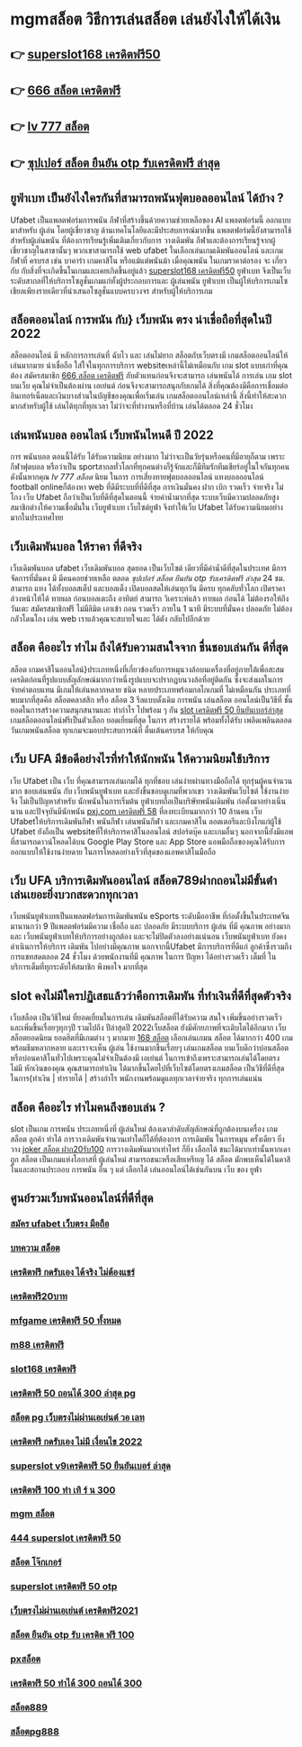 # mgmสล็อต วิธีการเล่นสล็อต เล่นยังไงให้ได้เงิน

## 👉 [superslot168 เครดิตฟรี50](https://member.mabet.net/?action=login)
## 👉 [666 สล็อต เครดิตฟรี](https://bio.link/tisawago)
## 👉 [lv 777 สล็อต](https://mabet.net/)
## 👉 [ซุปเปอร์ สล็อต ยืนยัน otp รับเครดิตฟรี ล่าสุด](https://mabet.net/20-free-100/)

## ยูฟ่าเบท เป็นยังไงใครกันที่สามารถพนันฟุตบอลออนไลน์   ได้บ้าง ?

Ufabet เป็นแพลตฟอร์มการพนัน กีฬาที่สร้างขึ้นด้วยความช่วยเหลือของ AI แพลตฟอร์มนี้ ออกแบบมาสำหรับ ผู้เล่น โดยผู้เชี่ยวชาญ ด้านเทคโนโลยีและมีประสบการณ์มากขึ้น แพลตฟอร์มนี้ยังสามารถใช้สำหรับผู้เล่นพนัน ที่ต้องการเรียนรู้เพิ่มเติมเกี่ยวกับการ วางเดิมพัน กีฬาและต้องการเรียนรู้จากผู้เชี่ยวชาญในสาขานั้นๆ พวกเขาสามารถใช้ web ufabet ในเลือกเล่นเกมเดิมพันออนไลน์ และเกมกีฬาที่ ครบรส เช่น บาคาร่า เกมคาสิโน หรือแม้แต่พนันม้า เมื่อคุณพนัน ในเกมราคาต่อรอง จะ เกี่ยวกับ กับสิ่งที่จะเกิดขึ้นในเกมและเคยเกิดขึ้นอยู่แล้ว [superslot168 เครดิตฟรี50](https://bio.link/tisawago) ยูฟ่าเบท  จึงเป็นเว็บ ระดับสากลที่ให้บริการโซลูชั่นเกมแก่ทั้งผู้ประกอบการและ ผู้เล่นพนัน ยูฟ่าเบท เป็นผู้ให้บริการเกมโซเชียลเพียงรายเดียวที่นำเสนอโซลูชั่นแบบครบวงจร สำหรับผู้ให้บริการเกม 

## สล็อตออนไลน์  การพนัน กับ} เว็บพนัน ตรง   น่าเชื่อถือที่สุดในปี 2022 

 สล็อตออนไลน์  มี หลักการการเล่นที่ ฉับไว  และ เล่นไม่ยาก  สล็อตกับเว็บตรงมี เกมสล็อตออนไลน์ให้เล่นมากมาย น่าเชื่อถือ ใส่ใจในทุกการบริการ websiteเหล่านี้ไม่เหมือนกับ เกม slot  แบบเก่าที่คุณต้อง สมัครสมาชิก [666 สล็อต เครดิตฟรี](https://mabet.net/) กับตัวแทนก่อนจึงจะสามารถ เล่นพนันได้ การเล่น เกม slot บนเว็บ คุณไม่จำเป็นต้องผ่าน เอเย่นต์ ก่อนจึงจะสามารถสนุกกับเกมได้ สิ่งที่คุณต้องมีคือการเชื่อมต่ออินเทอร์เน็ตและเงินบางส่วนในบัญชีของคุณเพื่อเริ่มเล่น เกมสล็อตออนไลน์เหล่านี้ สิ่งนี้ทำให้สะดวกมากสำหรับผู้ใช้ เล่นได้ทุกที่ทุกเวลา ไม่ว่าจะที่ทำงานหรือที่บ้าน เล่นได้ตลอด 24 ชั่วโมง

##  เล่นพนันบอล ออนไลน์  เว็บพนันไหนดี ปี 2022

การ  พนันบอล  ตอนนี้ได้รับ ได้รับความนิยม อย่างมาก ไม่ว่าจะเป็นวัยรุ่นหรือคนที่มีอายุก็ตาม เพราะกีฬาฟุตบอล หรือว่าเป็น sportสากลทั่วโลกที่ทุกคนต่างก็รู้จักและก็มีทีมรักทีมเชียร์อยู่ในใจกันทุกคน ดังนั้นหากคุณ *lv 777 สล็อต* นิยม ในการ การเสี่ยงทายฟุตบอลออนไลน์ แทงบอลออนไลน์ football onlineก็ต้องหา web ที่ดีมีระบบที่ที่ดีที่สุด การเงินมั่นคง  ฝาก   เบิก  รวดเร็ว จ่ายจริง ไม่โกง  เว็บ Ufabet ถือว่าเป็นเว็บที่ดีที่สุดในตอนนี้ จ่ายค่าน้ำมากที่สุด ระบบเว็บมีความปลอดภัยสูง  สมาชิกต่างให้ความเชื่อมั่นใน เว็บยูฟ่าเบท เว็บไซต์ยูฟ่า จึงทำให้เว็บ Ufabet ได้รับความนิยมอย่างมากในประเทศไทย

##  เว็บเดิมพันบอล ให้ราคา  ที่ดีจริง 

 เว็บเดิมพันบอล  ufabet   เว็บเดิมพันบอล สุดยอด เป็นเว็บไซต์ เดียวที่มีค่าน้ำดีที่สุดในประเทศ มีการ จัดการที่มั่นคง มี มีคนคอยช่วยเหลือ ตลอด *ซุปเปอร์ สล็อต ยืนยัน otp รับเครดิตฟรี ล่าสุด* 24 ชม.   สามารถ  แทง ได้ทั้งบอลสเต็ป  และบอลเต็ง  เปิดบอลสดให้เล่นทุกวัน มีครบ ทุกคลับทั่วโลก เปิดราคาล่วงหน้าให้ได้ ทายผล ก่อนบอลเตะถึง  อาทิตย์ สามารถ วิเคราะห์แล้ว ทายผล ก่อนได้ ไม่ต้องรอให้ถึงวันเตะ สมัครสมาชิกฟรี  ไม่มีลิมิต   เอาเข้า ถอน  รวดเร็ว ภายใน 1 นาที มีระบบที่มั่นคง ปลอดภัย ไม่ต้องกลัวโดนโกง เล่น web เราแล้วคุณจะสบายใจและ ได้ตัง กลับไปอีกด้วย

## สล็อต  คืออะไร ทำไม ถึงได้รับความสนใจจาก ชื่นชอบเล่นกัน ดีที่สุด

สล็อต เกมคาสิโนออนไลน์}ประเภทหนึ่งที่เกี่ยวข้องกับการหมุนวงล้อบนเครื่องที่อยู่ภายใต้เพื่อสะสมเครดิตก่อนที่รูปแบบสัญลักษณ์มากกว่าหนึ่งรูปแบบจะปรากฏบนวงล้อที่อยู่ติดกัน ซึ่งจะส่งผลในการ จ่ายค่าตอบแทน  มีเกมให้เล่นหลากหลาย ชนิด  หลายประเภทพร้อมกลไกเกมที่ ไม่เหมือนกัน ประเภทที่พบมากที่สุดคือ สล็อตคลาสสิก หรือ สล็อต 3 รีลแบบดั้งเดิม  การพนัน  เล่นสล็อต ออนไลน์เป็นวิธีที่ ชั้นยอดในการสร้างความสนุกสนานและ ทำกำไร ไปพร้อม ๆ กัน [slot เครดิตฟรี 50 ยืนยันเบอร์ล่าสุด](https://mabet.net/credit-free-100/) เกมสล็อตออนไลน์ฟรีเป็นตัวเลือก ยอดเยี่ยมที่สุด ในการ สร้างรายได้ พร้อมทั้งได้รับ เพลิดเพลินตลอดวันเกมพนันสล็อต ทุกเกมจะมอบประสบการณ์ที่ ตื่นเต้นครบรส ให้กับคุณ


## เว็บ UFA มีข้อดีอย่างไรที่ทำให้นักพนัน ให้ความนิยมใช้บริการ

 เว็บ Ufabet เป็น เว็บ ที่คุณสามารถเล่นเกมได้ ทุกที่ชอบ เล่นง่ายผ่านทางมือถือได้ ทุกรุ่นผู้คนจำนวนมาก ชอบเล่นพนัน กับ เว็บพนันยูฟ่าเบท และยังชื่นชอบดูเกมที่พวกเขา วางเดิมพันเว็บไซต์ ใช้งานง่ายจึง ไม่เป็นปัญหาสำหรับ นักพนันในการเริ่มต้น ยูฟ่าเบทถือเป็นบริษัทพนันเดิมพัน ก่อตั้งมาอย่างเนิ่นนาน และปัจจุบันมีนักพนัน [pxj.com เครดิตฟรี 58](https://mabet.net/credit-free-new/) ที่ลงทะเบียนมากกว่า 10 ล้านคน เว็บ Ufabetให้บริการเดิมพันกีฬา พนันกีฬา เล่นพนันกีฬา และเกมคาสิโน ลอตเตอรีและบิงโกแก่ผู้ใช้ Ufabet  ยังถือเป็น websiteที่ให้บริการคาสิโนออนไลน์   สปอร์ตบุ๊ค และเกมอื่นๆ นอกจากนี้ยังมีแอพที่สามารถดาวน์โหลดได้บน Google Play Store และ App Store แอพมือถือของคุณได้รับการออกแบบให้ใช้งานง่ายดาย ในการโหลดอย่างเร็วที่สุดของแอพคาสิโนมือถือ 


## เว็บ UFA บริการเดิมพันออนไลน์  **สล็อต789ฝากถอนไม่มีขั้นต่ํา** เล่นเยอะยิ่งบวกสะดวกทุกเวลา

 เว็บพนันยูฟ่าเบทเป็นแพลตฟอร์มการเดิมพันพนัน eSports ระดับมืออาชีพ ที่ก่อตั้งขึ้นในประเทศจีนมานานกว่า 9 ปีแพลตฟอร์มมีความ เชื่อถือ และ ปลอดภัย  มีระบบบริการ ผู้เล่น ที่มี คุณภาพ อย่างมาก และ เว็บพนันยูฟ่าเบทให้บริการอย่างถูกต้อง และจะไม่ปิดตัวลงอย่างแน่นอน เว็บพนันยูฟ่าเบท ยังคงดำเนินการให้บริการ เดิมพัน ไปอย่างมีคุณภาพ นอกจากนี้Ufabet  มีการบริการที่ดีแก่ ลูกค้าซึ่งรวมถึงการแชทสดตลอด 24 ชั่วโมง ด้วยพนักงานที่มี  คุณภาพ ในการ ปัญหา  ได้อย่างรวดเร็ว   เต็มที่ ในบริการเต็มที่ทุกระดับให้สมาชิก  พึงพอใจ มากที่สุด 

##  slot  คงไม่มีใครปฏิเสธแล้วว่าคือการเดิมพัน ที่ทำเงินที่ดีที่สุดตัวจริง

เว็บสล็อต เป็นวิธีใหม่  ที่ยอดเยี่ยมในการเล่น เดิมพันสล็อตที่ได้รับความ สนใจ  เพิ่มขึ้นอย่างรวดเร็ว และเพิ่มขึ้นเรื่อยๆทุกๆปี รวมไปถึง ปีล่าสุดปี 2022เว็บสล็อต  ยังมีศักยภาพที่จะเติบโตได้อีกมาก เว็บสล็อตยอดนิยม  ยอดฮิตที่มีเกมต่าง ๆ มากมาย [168 สล็อต](https://mabet.net/) เลือกเล่นเกมน สล็อต ได้มากกว่า 400 เกมพร้อมธีมหลากหลาย และเราจะเห็น ผู้เล่น ใช้งานมากขึ้นเรื่อยๆ เล่นเกมสล็อต บนเว็บดีกว่าบ่อนสล็อตหรือบ่อนคาสิโนทั่วไปเพราะคุณไม่จำเป็นต้องมี เอเย่นต์ ในการเข้าถึงเพราะสามารถเล่นได้โดยตรง ไม่มี หักเงินของคุณ คุณสามารถทำเงิน ได้มากขึ้นโดยไปที่เว็บไซต์โดยตรงเกมสล็อต เป็นวิธีที่ดีที่สุด ในการ{ทำเงิน | ทำรายได้ | สร้างกำไร พนักงานพร้อมดูแลทุกเวลาจ่ายจริง ทุกการเล่นแน่น

## สล็อต  คืออะไร ทำไมคนถึงชอบเล่น ?

 slot เป็นเกม  การพนัน ประเภทหนึ่งที่ ผู้เล่นใหม่ ต้องเดาลำดับสัญลักษณ์ที่ถูกต้องบนเครื่อง เกมสล็อต ลูกค้า  ทำได้   การวางเดิมพันจำนวนเท่าใดก็ได้ที่ต้องการ การเดิมพัน ในการหมุน ครั้งเดียว ยิ่งวาง [joker สล็อต ฝาก20รับ100](https://member.mabet.net/?action=login)  การวางเดิมพันมากเท่าไหร่ ก็ยิ่ง เลือกได้ ชนะได้มากเท่านั้นหากเดาถูก สล็อต เป็นเกมแห่งโอกาสที่ ผู้เล่นใหม่ สามารถชนะหรือเสียเหรียญ ได้ สล็อต มักพบเห็นได้ในคาสิโนและสถานประกอบ  การพนัน อื่น ๆ แต่ เลือกได้ เล่นออนไลน์ได้เช่นกันบน เว็บ ของ ยูฟ่า


## ศูนย์รวมเว็บพนันออนไลน์ที่ดีที่สุด

### [สมัคร ufabet เว็บตรง มือถือ](https://atom.io/themes/MABET.net%20สล็อตแจกโบนัส%20สล็อต%20เครดิต%20ฟรี%20100%20ไม่%20ต้อง%20แชร์%202019%20008%20สล็อต%20ฝาก%2020%20รับ%20100%20แตกหนัก)
### [บทความ สล็อต](https://atom.io/themes/MABET.net%20สล็อตแจกโบนัส%20ซุปเปอร์%20สล็อต%20100%20008%20สล็อต%20ฝาก%2020%20รับ%20100%20แตกหนัก)
### [เครดิตฟรี กดรับเอง ได้จริง ไม่ต้องแชร์](https://atom.io/themes/MABET.net%20สล็อตแจกโบนัส%203k%20สล็อต%20008%20สล็อต%20ฝาก%2020%20รับ%20100%20แตกหนัก)
### [เครดิตฟรี20บาท](https://atom.io/themes/MABET.net%20สล็อตแจกโบนัส%20lucky666%20เครดิตฟรี%20008%20สล็อต%20ฝาก%2020%20รับ%20100%20แตกหนัก)
### [mfgame เครดิตฟรี 50 ทั้งหมด](https://atom.io/themes/MABET.net%20สล็อตแจกโบนัส%20databet88%20เครดิตฟรี%20008%20สล็อต%20ฝาก%2020%20รับ%20100%20แตกหนัก)
### [m88 เครดิตฟรี](https://atom.io/themes/MABET.net%20สล็อตแจกโบนัส%20เครดิตฟรี%20กด%20รับ%20เอง%2088%20008%20สล็อต%20ฝาก%2020%20รับ%20100%20แตกหนัก)
### [slot168 เครดิตฟรี](https://atom.io/themes/MABET.net%20สล็อตแจกโบนัส%20สล็อตxo24hr%20008%20สล็อต%20ฝาก%2020%20รับ%20100%20แตกหนัก)
### [เครดิตฟรี 50 ถอนได้ 300 ล่าสุด pg](https://atom.io/themes/MABET.net%20สล็อตแจกโบนัส%20สล็อต%20ยืนยันเบอร์โทร%20รับเครดิตฟรี%20008%20สล็อต%20ฝาก%2020%20รับ%20100%20แตกหนัก)
### [สล็อต pg เว็บตรงไม่ผ่านเอเย่นต์ วอ เลท](https://atom.io/themes/MABET.net%20สล็อตแจกโบนัส%20สล็อต%20เกมส์%20ไหนดี%20โบนัสแตกบ่อย%202021%20008%20สล็อต%20ฝาก%2020%20รับ%20100%20แตกหนัก)
### [เครดิตฟรี กดรับเอง ไม่มี เงื่อนไข 2022](https://atom.io/themes/MABET.net%20สล็อตแจกโบนัส%20สล็อตxo289%20008%20สล็อต%20ฝาก%2020%20รับ%20100%20แตกหนัก)
### [superslot v9เครดิตฟรี 50 ยืนยันเบอร์ ล่าสุด](https://atom.io/themes/MABET.net%20สล็อตแจกโบนัส%20สล็อต%20บา%20คา%20ร่า%20008%20สล็อต%20ฝาก%2020%20รับ%20100%20แตกหนัก)
### [เครดิตฟรี 100 ทำ เทิ ร์ น 300](https://atom.io/themes/MABET.net%20สล็อตแจกโบนัส%20เว็บ%20สล็อต%20ฝาก%2020%20รับ%20100%20008%20สล็อต%20ฝาก%2020%20รับ%20100%20แตกหนัก)
### [mgm สล็อต](https://atom.io/themes/MABET.net%20สล็อตแจกโบนัส%20bet2you%20เครดิตฟรี%20008%20สล็อต%20ฝาก%2020%20รับ%20100%20แตกหนัก)
### [444 superslot เครดิตฟรี 50](https://atom.io/themes/MABET.net%20สล็อตแจกโบนัส%20สล็อตpg%20ฝาก-ถอน%20true%20wallet%20ไม่มี%20บัญชีธนาคาร%20008%20สล็อต%20ฝาก%2020%20รับ%20100%20แตกหนัก)
### [สล็อต โจ๊กเกอร์](https://atom.io/themes/MABET.net%20สล็อตแจกโบนัส%20สล็อตy9%20008%20สล็อต%20ฝาก%2020%20รับ%20100%20แตกหนัก)
### [superslot เครดิตฟรี 50 otp](https://atom.io/themes/MABET.net%20สล็อตแจกโบนัส%20superslot%20เครดิตฟรี50%20otp%202021%20008%20สล็อต%20ฝาก%2020%20รับ%20100%20แตกหนัก)
### [เว็บตรงไม่ผ่านเอเย่นต์ เครดิตฟรี2021](https://atom.io/themes/MABET.net%20สล็อตแจกโบนัส%20m89%20เครดิตฟรี68%20008%20สล็อต%20ฝาก%2020%20รับ%20100%20แตกหนัก)
### [สล็อต ยืนยัน otp รับ เครดิต ฟรี 100](https://atom.io/themes/MABET.net%20สล็อตแจกโบนัส%20betflixpg%20เครดิตฟรี%2050%20008%20สล็อต%20ฝาก%2020%20รับ%20100%20แตกหนัก)
### [pxสล็อต](https://atom.io/themes/MABET.net%20สล็อตแจกโบนัส%20ทางเข้าsuperslot%20เครดิตฟรี50%20008%20สล็อต%20ฝาก%2020%20รับ%20100%20แตกหนัก)
### [เครดิตฟรี 50 ทำได้ 300 ถอนได้ 300](https://atom.io/themes/MABET.net%20สล็อตแจกโบนัส%20betflik%20เครดิตฟรี%2050%20ยืนยันเบอร์%20008%20สล็อต%20ฝาก%2020%20รับ%20100%20แตกหนัก)
### [สล็อต889](https://atom.io/themes/MABET.net%20สล็อตแจกโบนัส%20nazathai%20สล็อต%20008%20สล็อต%20ฝาก%2020%20รับ%20100%20แตกหนัก)
### [สล็อตpg888](https://atom.io/themes/MABET.net%20สล็อตแจกโบนัส%201234สล็อต%20008%20สล็อต%20ฝาก%2020%20รับ%20100%20แตกหนัก)